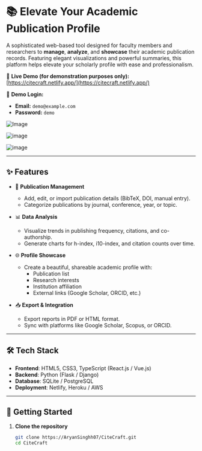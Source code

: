 # 📚 Elevate Your Academic Publication Profile

A sophisticated web-based tool designed for faculty members and researchers to **manage**, **analyze**, and **showcase** their academic publication records. Featuring elegant visualizations and powerful summaries, this platform helps elevate your scholarly profile with ease and professionalism.

🔗 **Live Demo (for demonstration purposes only):** [https://citecraft.netlify.app/](https://citecraft.netlify.app/)


🧪 **Demo Login:**
- **Email:** `demo@example.com`
- **Password:** `demo`

![Image](https://github.com/user-attachments/assets/d85629d2-10c2-49ac-a34d-a825000d544a)

![image](https://github.com/user-attachments/assets/fc58f906-a90e-408e-abb8-3240c039a8fa)

![image](https://github.com/user-attachments/assets/232062a1-4e23-4bf4-b9bb-0a4b3dc81746)

---

## ✨ Features

- 📄 **Publication Management**
  - Add, edit, or import publication details (BibTeX, DOI, manual entry).
  - Categorize publications by journal, conference, year, or topic.
  
- 📊 **Data Analysis**
  - Visualize trends in publishing frequency, citations, and co-authorship.
  - Generate charts for h-index, i10-index, and citation counts over time.

- 🌐 **Profile Showcase**
  - Create a beautiful, shareable academic profile with:
    - Publication list
    - Research interests
    - Institution affiliation
    - External links (Google Scholar, ORCID, etc.)

- 📥 **Export & Integration**
  - Export reports in PDF or HTML format.
  - Sync with platforms like Google Scholar, Scopus, or ORCID.

---

## 🛠️ Tech Stack

- **Frontend**: HTML5, CSS3, TypeScript (React.js / Vue.js)
- **Backend**: Python (Flask / Django)
- **Database**: SQLite / PostgreSQL
- **Deployment**: Netlify, Heroku / AWS

---

## 🚀 Getting Started

1. **Clone the repository**

   ```bash
   git clone https://AryanSinghh07/CiteCraft.git
   cd CiteCraft
